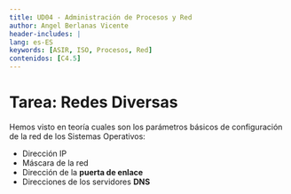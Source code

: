 ```yaml
---
title: UD04 - Administración de Procesos y Red
author: Angel Berlanas Vicente
header-includes: |
lang: es-ES
keywords: [ASIR, ISO, Procesos, Red]
contenidos: [C4.5]
---
```


# Tarea: Redes Diversas

Hemos visto en teoría cuales son los parámetros básicos de configuración de la red de los Sistemas Operativos:

* Dirección IP
* Máscara de la red
* Dirección de la **puerta de enlace**
* Direcciones de los servidores **DNS**